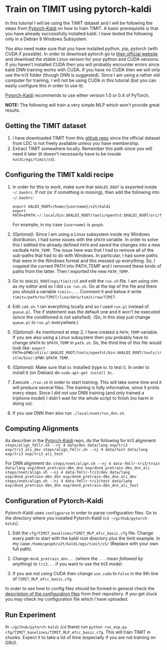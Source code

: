 # Train on TIMIT using pytorch-kaldi

In this tutorial I will be using the TIMIT dataset and I will be following the steps from [Pytorch-Kaldi](https://github.com/mravanelli/pytorch-kaldi) on how to train TIMIT. A basic prerequisite is that you have already successfully installed kaldi. I have tested the following only in a Debian 9 Windows Subsystem. 

You also need make sure that you have installed python, pip, pytorch (with CUDA if possible). In order to download pytorch go to [their official website](https://pytorch.org/get-started/locally/) and download the stable Linux version for your python and CUDA versions. If you haven't installed CUDA then you will probably encounter errors since kaldi DNN training works with CUDA. If you have no CUDA then we will only use the tri3 folder (though DNN is suggested). Since I am using a rather old computer for training, I will not be using CUDA in this tutorial (but you can easily configure this in order to use it). 

[Pytorch-Kaldi](https://github.com/mravanelli/pytorch-kaldi) recommends to use either version 1.0 or 0.4 of PyTorch.

__NOTE:__ The following will train a very simple MLP which won't provide great results.

## Getting the TIMIT dataset

1. I have downloaded TIMIT from this [github repo](https://github.com/philipperemy/timit) since the official dataset from LDC is not freely available unless you have membership. 
2. Extract TIMIT somewhere locally. Remember this path since you will need it later (it doesn't necessarily have to be insode `kaldi/egs/timit/s5`).

## Configuring the TIMIT kaldi recipe

1. In order for this to work, make sure that `$KALDI_ROOT` is exported inside `~/.bashrc`. If not (or if something is missing), then add the following into `~/.bashrc`: 
    ```
    export KALDI_ROOT=/home/{username}/v2t/kaldi
    export PATH=$PATH:~/.local/bin:$KALDI_ROOT/tools/openfst:$KALDI_ROOT/src/featbin:$KALDI_ROOT/src/gmmbin:$KALDI_ROOT/src/bin:$KALDI_ROOT//src/nnetbin
    ```
    
    For example, in my case `{username}` is `geoph`.

2. *(Optional)*: Since I am using a Linux subsystem inside my Windows distribution, I had some issues with the `$PATH` variable. In order to solve this I editted the already defined `PATH` and saved the changes into a new varibale `PATH_TEMP`. The issue here was that I had to remove all of the sub-paths that had to do with Windows. In particular, I had some paths that were in the Windows format and this messed up everything. So, I coppied the current PATH into PATH_TEMP and I removed these kinds of paths from the latter. Then I exported the new `PATH_TEMP`.

3. Go to `$KALDI_ROOT/egs/timit/s5` and edit the `run.sh` file. I am using vim as my editor and so I did `vim run.sh`. Go at the top of the file and there you should a variable `timit=...`. Comment it and below it write `timit=/path/to/TIMIT/lisa/data/timit/raw/TIMIT`.

4. Edit `cmd.sh`. I ran everything locally and so I used `run.pl` instead of `queue.pl`. The if statement was the default one and it won't be executed (since the conditioned is not satisfied). (So, in this step just change `queue.pl` to `run.pl` everywhere.)

5. *(Optional)*: As mentioned at step 2, I have created a `PATH_TEMP` variable. If you are also using a Linux subsystem then you probably have to change `$PATH` to `$PATH_TEMP` in `path.sh`. So, the third line of this file would look like: `export PATH=$PWD/utils/:$KALDI_ROOT/tools/openfst/bin:$KALDI_ROOT/tools/irstlm/bin/:$PWD:$PATH_TEMP`.

6. *(Optional)*: Make sure that `bc` installed (type `bc` to test i). In order to install it (on Debian) do `sudo-apt-get install bc`.

7. Execute `./run.sh` in order to start training. This will take some time and it will produce several files. The training is fully informative, since it prints every steps. Since I did not use DNN training (and only trained a triphone model) I didn't wait for the whole script to finish (no harm in doing so). 

8. If you use DNN then also run `./local/nnet/run_dnn.sh`.

## Computing Alignments

As describer in the [Pytorch-Kaldi](https://github.com/mravanelli/pytorch-kaldi#timit-tutorial) repo, do the following for tri3 alignment:
    ```
    steps/align_fmllr.sh --nj 4 data/dev data/lang exp/tri3 exp/tri3_ali_dev
    steps/align_fmllr.sh --nj 4 data/test data/lang exp/tri3 exp/tri3_ali_test
    ```

For DNN alignment do:
    ```
    steps/nnet/align.sh --nj 4 data-fmllr-tri3/train data/lang exp/dnn4_pretrain-dbn_dnn exp/dnn4_pretrain-dbn_dnn_ali
    steps/nnet/align.sh --nj 4 data-fmllr-tri3/dev data/lang exp/dnn4_pretrain-dbn_dnn exp/dnn4_pretrain-dbn_dnn_ali_dev
    steps/nnet/align.sh --nj 4 data-fmllr-tri3/test data/lang exp/dnn4_pretrain-dbn_dnn exp/dnn4_pretrain-dbn_dnn_ali_test
    ```

## Configuration of Pytorch-Kaldi

Pytorch-Kaldi uses `configparse` in order to parse configuration files. Go to the directory where you installed Pytorch-Kaldi (`cd ~/github/pytorch-kaldi`). 

1. Edit the `cfg/TIMIT_baselines/TIMIT_MLP_mfcc_basic.cfg` file. Change every path to start with the kaldi root directory plus the timit example. In my case `/home/geoph/v2t/kaldi/egs/timit/s5/` (Replace with your own full path). 

2. Change `dnn4_pretrain_dnn...` (where the `...` mean *followed by anything*) to `tri3...` if you want to use the tri3 model.

3. If you are not using CUDA then change `use_cuda` to `False` in the 9th line of `TIMIT_MLP_mfcc_basic.cfg`.

In order to see how to config files should be formed in general check the [description of the configuration files](https://github.com/mravanelli/pytorch-kaldi#description-of-the-configuration-files) from their repository. If you get stuck you may check my configuration file which I have uploaded.

## Run Experiment

In `~/github/pytorch-kaldi` (`cd` there) run `python run_exp.py cfg/TIMIT_baselines/TIMIT_MLP_mfcc_basic.cfg`. This will train TIMIT in chunks. Expect it to take a lot of time (especially if you are not training on GRU).
